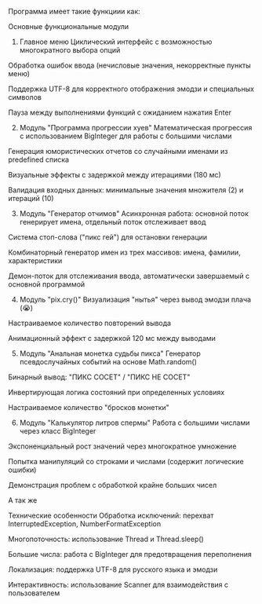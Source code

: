 Программа имеет такие функциии как:

Основные функциональные модули

1. Главное меню
Циклический интерфейс с возможностью многократного выбора опций

Обработка ошибок ввода (нечисловые значения, некорректные пункты меню)

Поддержка UTF-8 для корректного отображения эмодзи и специальных символов

Пауза между выполнениями функций с ожиданием нажатия Enter

2. Модуль "Программа прогрессии хуев"
Математическая прогрессия с использованием BigInteger для работы с большими числами

Генерация юмористических отчетов со случайными именами из predefined списка

Визуальные эффекты с задержкой между итерациями (180 мс)

Валидация входных данных: минимальные значения множителя (2) и итераций (10)

3. Модуль "Генератор отчимов"
Асинхронная работа: основной поток генерирует имена, отдельный поток отслеживает ввод

Система стоп-слова ("пикс гей") для остановки генерации

Комбинаторный генератор имен из трех массивов: имена, фамилии, характеристики

Демон-поток для отслеживания ввода, автоматически завершаемый с основной программой

4. Модуль "pix.cry()"
Визуализация "нытья" через вывод эмодзи плача (😭)

Настраиваемое количество повторений вывода

Анимационный эффект с задержкой 120 мс между выводами

5. Модуль "Анальная монетка судьбы пикса"
Генератор псевдослучайных событий на основе Math.random()

Бинарный вывод: "ПИКС СОСЕТ" / "ПИКС НЕ СОСЕТ"

Инвертирующая логика состояний при определенных условиях

Настраиваемое количество "бросков монетки"

6. Модуль "Калькулятор литров спермы"
Работа с большими числами через класс BigInteger

Экспоненциальный рост значений через многократное умножение

Попытка манипуляций со строками и числами (содержит логические ошибки)

Демонстрация проблем с обработкой крайне больших чисел


А так же


Технические особенности
Обработка исключений: перехват InterruptedException, NumberFormatException

Многопоточность: использование Thread и Thread.sleep()

Большие числа: работа с BigInteger для предотвращения переполнения

Локализация: поддержка UTF-8 для русского языка и эмодзи

Интерактивность: использование Scanner для взаимодействия с пользователем
